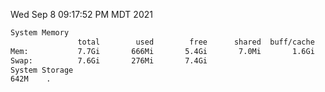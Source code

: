 Wed Sep  8 09:17:52 PM MDT 2021
```bash
System Memory
               total        used        free      shared  buff/cache   available
Mem:           7.7Gi       666Mi       5.4Gi       7.0Mi       1.6Gi       6.7Gi
Swap:          7.6Gi       276Mi       7.4Gi
System Storage
642M	.
```
